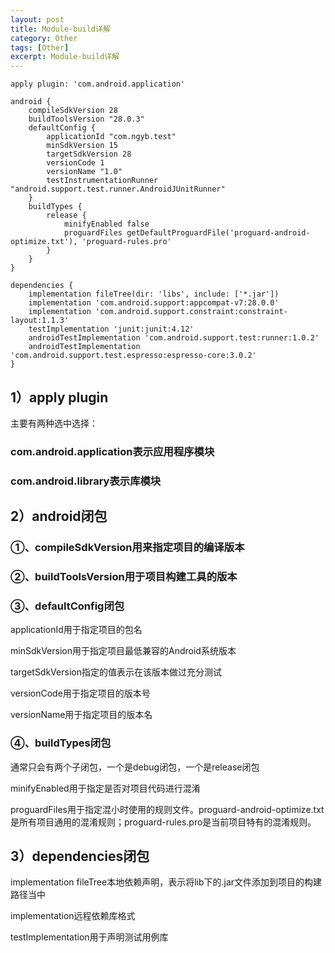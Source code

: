 ```yaml
---
layout: post
title: Module-build详解
category: Other
tags: [Other]
excerpt: Module-build详解
---
```


    apply plugin: 'com.android.application'

	android {
	    compileSdkVersion 28
        buildToolsVersion "28.0.3"
	    defaultConfig {
	        applicationId "com.ngyb.test"
	        minSdkVersion 15
	        targetSdkVersion 28
	        versionCode 1
	        versionName "1.0"
	        testInstrumentationRunner "android.support.test.runner.AndroidJUnitRunner"
	    }
	    buildTypes {
	        release {
	            minifyEnabled false
	            proguardFiles getDefaultProguardFile('proguard-android-optimize.txt'), 'proguard-rules.pro'
	        }
	    }
	}
	
	dependencies {
	    implementation fileTree(dir: 'libs', include: ['*.jar'])
	    implementation 'com.android.support:appcompat-v7:28.0.0'
	    implementation 'com.android.support.constraint:constraint-layout:1.1.3'
	    testImplementation 'junit:junit:4.12'
	    androidTestImplementation 'com.android.support.test:runner:1.0.2'
	    androidTestImplementation 'com.android.support.test.espresso:espresso-core:3.0.2'
	}


## 1）apply plugin ##

主要有两种选中选择：

### com.android.application表示应用程序模块 ###

### com.android.library表示库模块 ###

## 2）android闭包 ##

### ①、compileSdkVersion用来指定项目的编译版本 ###

### ②、buildToolsVersion用于项目构建工具的版本 ###

### ③、defaultConfig闭包 ###

applicationId用于指定项目的包名

minSdkVersion用于指定项目最低兼容的Android系统版本

targetSdkVersion指定的值表示在该版本做过充分测试

versionCode用于指定项目的版本号

versionName用于指定项目的版本名

### ④、buildTypes闭包 ###

通常只会有两个子闭包，一个是debug闭包，一个是release闭包

minifyEnabled用于指定是否对项目代码进行混淆

proguardFiles用于指定混小时使用的规则文件。proguard-android-optimize.txt是所有项目通用的混淆规则；proguard-rules.pro是当前项目特有的混淆规则。


## 3）dependencies闭包 ##

implementation fileTree本地依赖声明，表示将lib下的.jar文件添加到项目的构建路径当中

implementation远程依赖库格式

testImplementation用于声明测试用例库



